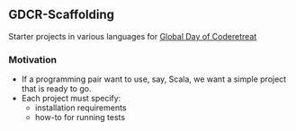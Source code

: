## GDCR-Scaffolding
Starter projects in various languages for [Global Day of Coderetreat](http://globalday.coderetreat.org/)

### Motivation

* If a programming pair want to use, say, Scala, we want a simple project that is ready to go.
* Each project must specify:
    * installation requirements
    * how-to for running tests
